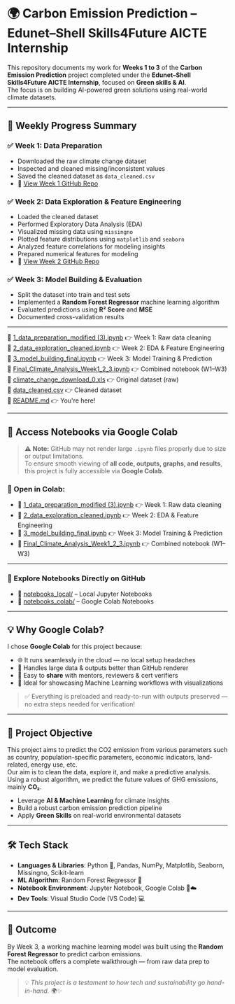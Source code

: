 # 🌍 Carbon Emission Prediction – Edunet–Shell Skills4Future AICTE Internship

This repository documents my work for **Weeks 1 to 3** of the **Carbon Emission Prediction** project completed under the **Edunet–Shell Skills4Future AICTE Internship**, focused on **Green skills & AI**.  
The focus is on building AI-powered green solutions using real-world climate datasets.



---

## 📅 Weekly Progress Summary

### ✅ Week 1: Data Preparation
- Downloaded the raw climate change dataset
- Inspected and cleaned missing/inconsistent values
- Saved the cleaned dataset as `data_cleaned.csv`
- 📁 [View Week 1 GitHub Repo](https://github.com/VANISAIDEEPIKA/WEEK1-Carbon-Emissions-Prediction-.git)

### ✅ Week 2: Data Exploration & Feature Engineering
- Loaded the cleaned dataset
- Performed Exploratory Data Analysis (EDA)
- Visualized missing data using `missingno`
- Plotted feature distributions using `matplotlib` and `seaborn`
- Analyzed feature correlations for modeling insights
- Prepared numerical features for modeling
- 📁 [View Week 2 GitHub Repo](https://github.com/VANISAIDEEPIKA/WEEK2-Carbon-Emissions-Prediction-.git)

### ✅ Week 3: Model Building & Evaluation
- Split the dataset into train and test sets
- Implemented a **Random Forest Regressor** machine learning algorithm
- Evaluated predictions using **R² Score** and **MSE**
- Documented cross-validation results

---

📑 [1_data_preparation_modified (3).ipynb](./1_data_preparation_modified%20%283%29.ipynb) 👉 Week 1: Raw data cleaning  
📑 [2_data_exploration_cleaned.ipynb](./2_data_exploration_cleaned.ipynb) 👉 Week 2: EDA & Feature Engineering  
📑 [3_model_building_final.ipynb](./3_model_building_final.ipynb) 👉 Week 3: Model Training & Prediction  
📑 [Final_Climate_Analysis_Week1_2_3.ipynb](./Final_Climate_Analysis_Week1_2_3.ipynb) 👉 Combined notebook (W1–W3)  
📑 [climate_change_download_0.xls](./climate_change_download_0.xls) 👉 Original dataset (raw)  
📑 [data_cleaned.csv](./data_cleaned.csv) 👉 Cleaned dataset  
📑 [README.md](./README.md) 👉 You're here!

---

## 📘 Access Notebooks via Google Colab

> ⚠️ **Note:** GitHub may not render large `.ipynb` files properly due to size or output limitations.  
> To ensure smooth viewing of **all code, outputs, graphs, and results**, this project is fully accessible via **Google Colab**.

### 🔗 Open in Colab:
- 📘 [1_data_preparation_modified (3).ipynb](https://colab.research.google.com/github/VANISAIDEEPIKA/WEEK-3-Carbon-Emissions-Prediction/blob/main/notebooks_colab/1_data_preparation_modified%20(3).ipynb) 👉 Week 1: Raw data cleaning  
- 📘 [2_data_exploration_cleaned.ipynb](https://colab.research.google.com/github/VANISAIDEEPIKA/WEEK-3-Carbon-Emissions-Prediction/blob/main/notebooks_colab/2_data_exploration_cleaned.ipynb) 👉 Week 2: EDA & Feature Engineering  
- 📘 [3_model_building_final.ipynb](https://colab.research.google.com/github/VANISAIDEEPIKA/WEEK-3-Carbon-Emissions-Prediction/blob/main/notebooks_colab/3_model_building_final.ipynb) 👉 Week 3: Model Training & Prediction  
- 📘 [Final_Climate_Analysis_Week1_2_3.ipynb](https://colab.research.google.com/github/VANISAIDEEPIKA/WEEK-3-Carbon-Emissions-Prediction/blob/main/notebooks_colab/Final_Climate_Analysis_Week1_2_3.ipynb) 👉 Combined notebook (W1–W3)

---

### 📁 Explore Notebooks Directly on GitHub

- 📂 [notebooks_local/](https://github.com/VANISAIDEEPIKA/WEEK-3-Carbon-Emissions-Prediction/tree/main/notebooks_local) – Local Jupyter Notebooks  
- 📂 [notebooks_colab/](https://github.com/VANISAIDEEPIKA/WEEK-3-Carbon-Emissions-Prediction/tree/main/notebooks_colab) – Google Colab Notebooks  

---

## 💡 Why Google Colab?

I chose **Google Colab** for this project because:

- 🌐 It runs seamlessly in the cloud — no local setup headaches  
- 🧠 Handles large data & outputs better than GitHub renderer  
- 📲 Easy to **share** with mentors, reviewers & cert verifiers  
- 🚀 Ideal for showcasing Machine Learning workflows with visualizations  

> ✅ Everything is preloaded and ready-to-run with outputs preserved — no extra steps needed for verification!

---

## 🌱 Project Objective

This project aims to predict the CO2 emission from various parameters such as country, population-specific parameters, economic indicators, land-related, energy use, etc.  
Our aim is to clean the data, explore it, and make a predictive analysis. Using a robust algorithm, we predict the future values of GHG emissions, mainly **CO₂**.

- Leverage **AI & Machine Learning** for climate insights
- Build a robust carbon emission prediction pipeline
- Apply **Green Skills** on real-world environmental datasets

---

## 🛠️ Tech Stack

- **Languages & Libraries**: Python 🐍, Pandas, NumPy, Matplotlib, Seaborn, Missingno, Scikit-learn  
- **ML Algorithm**: Random Forest Regressor 🌳  
- **Notebook Environment**: Jupyter Notebook, Google Colab 📓☁️  
- **Dev Tools**: Visual Studio Code (VS Code) 💻

---

## 🚀 Outcome

By Week 3, a working machine learning model was built using the **Random Forest Regressor** to predict carbon emissions.  
The notebook offers a complete walkthrough — from raw data prep to model evaluation.

> 💡 *This project is a testament to how tech and sustainability go hand-in-hand.* 🌍✨
